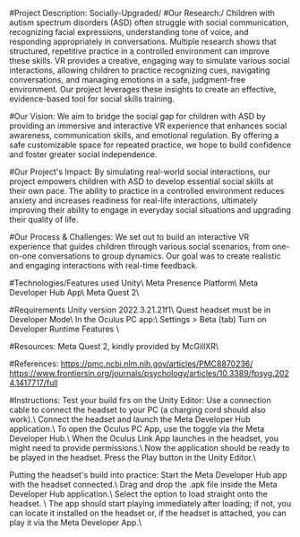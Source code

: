 #Project Description: Socially-Upgraded/
#Our Research:/
Children with autism spectrum disorders (ASD) often struggle with social communication, recognizing facial expressions, understanding tone of voice, and responding appropriately in conversations. Multiple research shows that structured, repetitive practice in a controlled environment can improve these skills. VR provides a creative, engaging way to simulate various social interactions, allowing children to practice recognizing cues, navigating conversations, and managing emotions in a safe, judgment-free environment. Our project leverages these insights to create an effective, evidence-based tool for social skills training.

#Our Vision:
We aim to bridge the social gap for children with
ASD by providing an immersive and interactive
VR experience that enhances social awareness, communication skills, and emotional regulation.
By offering a safe customizable space for repeated practice, we hope to build confidence and foster greater social independence.

#Our Project's Impact:
By simulating real-world social interactions, our project empowers children with ASD to develop essential social skills at their own pace. The
ability to practice in a controlled environment reduces anxiety and increases readiness for real-life interactions, ultimately improving their ability to engage in everyday social situations and upgrading their quality of life.

#Our Process & Challenges:
We set out to build an interactive VR experience that guides children through various social scenarios, from one-on-one conversations to group dynamics. Our goal was to create realistic and engaging interactions with real-time feedback.

#Technologies/Features used
Unity\ Meta Presence Platform\ Meta Developer Hub App\ Meta Quest 2\

#Requirements
Unity version 2022.3.21.21f1\ Quest headset must be in Developer Mode\ In the Oculus PC app:\ Settings > Beta (tab) Turn on Developer Runtime Features \

#Resources:
Meta Quest 2, kindly provided by McGillXR\

#References:
https://pmc.ncbi.nlm.nih.gov/articles/PMC8870236/
https://www.frontiersin.org/journals/psychology/articles/10.3389/fpsyg.2024.1417717/full

#Instructions:
Test your build firs on the Unity Editor:
Use a connection cable to connect the headset to your PC (a charging cord should also work).\ Connect the headset and launch the Meta Developer Hub application.\ To open the Oculus PC App, use the toggle via the Meta Developer Hub.\ When the Oculus Link App launches in the headset, you might need to provide permissions.\ Now the application should be ready to be played in the headset. Press the Play button in the Unity Editor.\

Putting the headset's build into practice:
Start the Meta Developer Hub app with the headset connected.\ Drag and drop the .apk file inside the Meta Developer Hub application.\ Select the option to load straight onto the headset. \ The app should start playing immediately after loading; if not, you can locate it installed on the headset or, if the headset is attached, you can play it via the Meta Developer App.\
